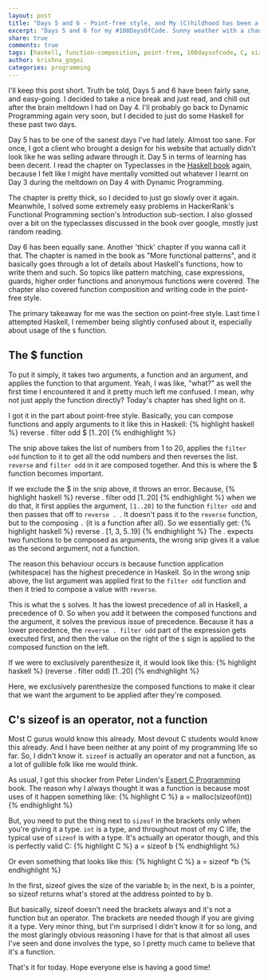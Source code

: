 ```yaml
---
layout: post
title: "Days 5 and 6 - Point-free style, and My (C)hildhood has been a lie"
excerpt: "Days 5 and 6 for my #100DaysOfCode. Sunny weather with a chance of my C childhood being a lie."
share: true
comments: true
tags: [haskell, function-composition, point-free, 100daysofcode, C, sizeof]
author: krishna_gogoi
categories: programming
---
```


I'll keep this post short. Truth be told, Days 5 and 6 have been fairly sane,
and easy-going. I decided to take a nice break and just read, and chill out
after the brain meltdown I had on Day 4. I'll probably go back to Dynamic Programming
again very soon, but I decided to just do some Haskell for these past two days.

Day 5 has to be one of the sanest days I've had lately. Almost too sane. For once,
I got a client who brought a design for his website that actually didn't look like
he was selling adware through it. Day 5 in terms of learning has been decent.
I read the chapter on Typeclasses in the [Haskell book](http://haskellbook.com) again, because
I felt like I might have mentally vomitted out whatever I learnt on Day 3 during the
meltdown on Day 4 with Dynamic Programming.

The chapter is pretty thick, so I decided to just go slowly over it again. Meanwhile,
I solved some extremely easy problems in HackerRank's Functional Programming section's
Introduction sub-section. I also glossed over a bit on the typeclasses discussed
in the book over google, mostly just random reading.

Day 6 has been equally sane. Another 'thick' chapter if you wanna call it that. The chapter
is named in the book as "More functional patterns", and it basically goes through a lot
of details about Haskell's functions, how to write them and such. So topics like pattern
matching, case expressions, guards, higher order functions and anonymous functions were covered.
The chapter also covered function composition and writing code in the point-free style.

The primary takeaway for me was the section on point-free style. Last time I attempted Haskell,
I remember being slightly confused about it, especially about usage of the ```$``` function.


## The $ function

To put it simply, it takes two arguments, a function and an argument, and applies the function
to that argument. Yeah, I was like, "what?" as well the first time I encountered it and it pretty
much left me confused. I mean, why not just apply the function directly? Today's chapter
has shed light on it.

I got it in the part about point-free style. Basically, you can compose functions and apply
arguments to it like this in Haskell:
{% highlight haskell %}
reverse . filter odd $ [1..20]
{% endhighlight %}

The snip above takes the list of numbers from 1 to 20, applies the ```filter odd``` function
to it to get all the odd numbers and then reverses the list. ```reverse``` and ```filter odd```
in it are composed together. And this is where the $ function becomes important.

If we exclude the $ in the snip above, it throws an error. Because,
{% highlight haskell %}
reverse . filter odd [1..20]
{% endhighlight %}
when we do that, it first applies the argument, ```[1..20]``` to the function ```filter odd```
and then passes that off to ```reverse . ```. It doesn't pass it to the ```reverse``` function,
but to the composing ```.``` (it is a function after all). So we essentially get:
{% highlight haskell %}
reverse . [1, 3, 5..19]
{% endhighlight %}
The . expects two functions to be composed as arguments, the wrong snip gives it a value as the second
argument, not a function.

The reason this behaviour occurs is because function application (whitespace) has the highest precedence in Haskell.
So in the wrong snip above, the list argument was applied first to the ```filter odd``` function and then
it tried to compose a value with ```reverse```.

This is what the ```$``` solves. It has the lowest precedence of all in Haskell, a precedence of 0. So when you
add it between the composed functions and the argument, it solves the previous issue of precedence. Because
it has a lower precedence, the ```reverse . filter odd``` part of the expression gets executed first, and then
the value on the right of the ```$``` sign is applied to the composed function on the left.

If we were to exclusively parenthesize it, it would look like this:
{% highlight haskell %}
(reverse . filter odd) [1..20]
{% endhighlight %}

Here, we exclusively parenthesize the composed functions to make it clear that we want the argument
to be applied after they're composed. 



## C's sizeof is an operator, not a function

Most C gurus would know this already. Most devout C students would know this already. And I have been
neither at any point of my programming life so far. So, I didn't know it. ```sizeof``` is actually
an operator and not a function, as a lot of gullible folk like me would think.

As usual, I got this shocker from Peter Linden's [Expert C Programming](https://www.amazon.com/Expert-Programming-Peter-van-Linden/dp/0131774298) book.
The reason why I always thought it was a function is because most uses of it happen something like:
{% highlight C %}
a = malloc(sizeof(int))
{% endhighlight %}

But, you need to put the thing next to ```sizeof``` in the brackets only when you're giving it a type. ```int``` is
a type, and throughout most of my C life, the typical use of ```sizeof``` is with a type. It's actually an operator
though, and this is perfectly valid C:
{% highlight C %}
a = sizeof b
{% endhighlight %}

Or even something that looks like this:
{% highlight C %}
a = sizeof *b
{% endhighlight %}

In the first, sizeof gives the size of the variable b; in the next, b is a pointer, so sizeof returns what's stored at
the address pointed to by b.

But basically, sizeof doesn't need the brackets always and it's not a function but an operator. The brackets are needed
though if you are giving it a type. Very minor thing, but I'm surprised I didn't know it for so long, and the most glaringly
obvious reasoning I have for that is that almost all uses I've seen and done involves the type, so I pretty much came to
believe that it's a function.



That's it for today. Hope everyone else is having a good time!
